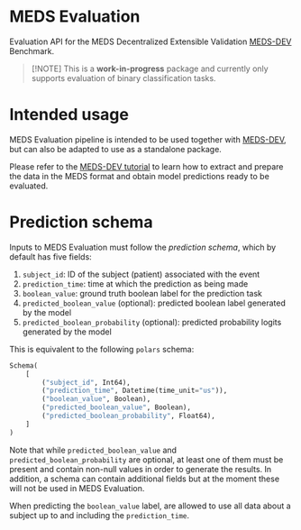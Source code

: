 # MEDS Evaluation

Evaluation API for the MEDS Decentralized Extensible Validation
[MEDS-DEV](https://github.com/mmcdermott/MEDS-DEV/) Benchmark.

> \[!NOTE\]
> This is a **work-in-progress** package and currently only supports evaluation of binary classification
> tasks.

# Intended usage

MEDS Evaluation pipeline is intended to be used together with
[MEDS-DEV](https://github.com/mmcdermott/MEDS-DEV/), but can also be adapted to use as a standalone package.

Please refer to the
[MEDS-DEV tutorial](https://github.com/mmcdermott/MEDS-DEV?tab=readme-ov-file#example-workflow) to learn how
to extract and prepare the data in the MEDS format and obtain model predictions ready to be evaluated.

# Prediction schema

Inputs to MEDS Evaluation must follow the *prediction schema*, which by default has five fields:

1. `subject_id`: ID of the subject (patient) associated with the event
2. `prediction_time`: time at which the prediction as being made
3. `boolean_value`: ground truth boolean label for the prediction task
4. `predicted_boolean_value` (optional): predicted boolean label generated by the model
5. `predicted_boolean_probability` (optional): predicted probability logits generated by the model

This is equivalent to the following `polars` schema:

```python
Schema(
    [
        ("subject_id", Int64),
        ("prediction_time", Datetime(time_unit="us")),
        ("boolean_value", Boolean),
        ("predicted_boolean_value", Boolean),
        ("predicted_boolean_probability", Float64),
    ]
)
```

Note that while `predicted_boolean_value` and `predicted_boolean_probability` are optional, at least one of
them must be present and contain non-null values in order to generate the results. In addition, a schema can
contain additional fields but at the moment these will not be used in MEDS Evaluation.

When predicting the `boolean_value` label, are allowed to use all data about a subject up to and including the
`prediction_time`.
